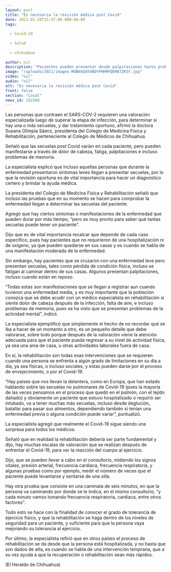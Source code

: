 ```yaml
---
layout: post
title: "Es necesaria la revisión médica post Covid"
date: 2021-01-28T15:57:00.000-06:00
tags:
  
  - Covid-19
  
  - Salud
  
  - chihuahua
  
author: nil
description: "Pacientes pueden presentar desde palpitaciones hasta problemas de memoria"
image: "/uploads/2021/images-MOB66Q45VBDYPHHMFQEMATZK5Y.jpg"
video: "nil"
audio: "nil"
alt: "Es necesaria la revisión médica post Covid"
front: false
section: "Local"
news_id: 182508
---
```


Las personas que contraen el SARS-COV-2 requieren una valoración especializada luego de superar la etapa de infección, para determinar si hay una o más secuelas, y dar tratamiento oportuno, afirmó la doctora Susana Olimpia Sáenz, presidenta del Colegio de Medicina Física y Rehabilitación, perteneciente al Colegio de Médicos de Chihuahua.

Señaló que las secuelas post Covid varían en cada paciente, pero pueden manifestarse a través de dolor de cabeza, fatiga, palpitaciones e incluso problemas de memoria.

La especialista explicó que incluso aquellas personas que durante la enfermedad presentaron síntomas leves llegan a presentar secuelas, por lo que la revisión oportuna es de vital importancia para hacer un diagnóstico certero y brindar la ayuda médica.

La presidenta del Colegio de Medicina Física y Rehabilitación señaló que incluso las pruebas que en su momento se hacen para comprobar la enfermedad llegan a determinar las secuelas del paciente.

Agregó que hay ciertos síntomas o manifestaciones de la enfermedad que pueden durar por más tiempo, “pero es muy pronto para saber qué tantas secuelas puede tener un paciente”.

Dijo que es de vital importancia recalcar que depende de cada caso específico, pues hay pacientes que no requirieron de una hospitalización ni de oxígeno, ya que pueden quedarse en sus casas y es cuando se habla de una manifestación moderada de la enfermedad.

Sin embargo, hay pacientes que se cruzaron con una enfermedad leve pero presentan secuelas, tales como pérdida de condición física, incluso se fatigan al caminar dentro de sus casas. Algunos presentan palpitaciones, incluso cuando están en reposo.

“Todas estas son manifestaciones que se llegan a registrar aun cuando tuvieron una enfermedad media, y es muy importante que la población conozca que se debe acudir con un médico especialista en rehabilitación si siente dolor de cabeza después de la infección, falta de aire, e incluso problemas de memoria, pues se ha visto que se presentan problemas de la actividad mental”, indicó.

La especialista ejemplificó que simplemente el hecho de no recordar qué se iba a hacer de un momento a otro, es un pequeño detalle que debe valorarse, sobre todo porque después de la valoración viene la atención adecuada para que el paciente pueda regresar a su nivel de actividad física, ya sea una ama de casa, u otras actividades laborales fuera de casa.

En sí, la rehabilitación son todas esas intervenciones que se requieren cuando una persona se enfrenta a algún grado de limitaciones en su día a día, ya sea físicas, o incluso sociales, y estas pueden darse por el proceso de envejecimiento, o por el Covid-19.

“Hay países que nos llevan la delantera, como en Europa, que han estado hablando sobre las secuelas no pulmonares de Covid-19 (pues la mayoría de las veces pensamos en el proceso que quedó en el pulmón, con el tejido dañado) y obviamente un paciente que estuvo hospitalizado o requirió ser intubado, va a tener muchas más secuelas, incluso desde deglución, batallar para pasar sus alimentos, dependiendo también si tenían una enfermedad previa o alguna condición puede variar”, puntualizó.

La especialista agregó que realmente el Covid-19 sigue siendo una sorpresa para todos los médicos.

Señaló que en realidad la rehabilitación debería ser parte fundamental y dijo, hay muchas escalas de valoración que se realizan después de enfrentar el Covid-19, para ver la reacción del cuerpo al ejercicio.

Dijo, que se pueden llevar a cabo en el consultorio, midiendo los signos vitales, presión arterial, frecuencia cardiaca, frecuencia respiratoria, y algunas pruebas como por ejemplo, medir el número de veces que el paciente puede levantarse y sentarse de una silla.

Hay otra prueba que consiste en una caminata de seis minutos, en que la persona va caminando por donde se le indica, en el mismo consultorio, “y cada minuto vamos tomando frecuencia respiratoria, cardiaca, entre otros factores”.

Todo esto se hace con la finalidad de conocer el grado de tolerancia de ejercicio físico, y que la rehabilitación se haga dentro de los niveles de seguridad para un paciente, y suficiente para que la persona vaya mejorando su tolerancia al ejercicio.

Por último, la especialista refirió que en otros países el proceso de rehabilitación se da desde que la persona está hospitalizada, y no hasta que son dados de alta, es cuando se habla de una intervención temprana, que a su vez ayuda a que la recuperación o rehabilitación sean más rápidos.

(El Heraldo de Chihuahua)
